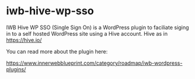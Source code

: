 # iwb-hive-wp-sso

IWB Hive WP SSO (Single Sign On) is a WordPress plugin to faciliate siging in to a self hosted WordPress site using a Hive account. Hive as in https://hive.io/

You can read more about the plugin here:

https://www.innerwebblueprint.com/category/roadmap/iwb-wordpress-plugins/